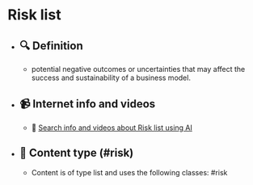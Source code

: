 # Risk list
- ## 🔍 Definition
  - potential negative outcomes or uncertainties that may affect the success and sustainability of a business model.
- ## 📹 Internet info and videos
  - 🤖 [Search info and videos about Risk list using AI](https://www.perplexity.ai/search?q=videos+about+Risk+list:+potential+negative+outcomes+or+uncertainties+that+may+affect+the+success+and+sustainability+of+a+business+model.
)
- ## 📰 Content type (#risk)
  - Content is of type list and uses the following classes: #risk

